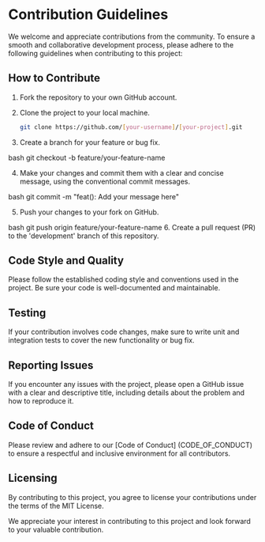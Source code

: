 # Contribution Guidelines

We welcome and appreciate contributions from the community. To ensure a smooth and collaborative development process, please adhere to the following guidelines when contributing to this project:

## How to Contribute

1. Fork the repository to your own GitHub account.

2. Clone the project to your local machine.

   ```bash
   git clone https://github.com/[your-username]/[your-project].git


3. Create a branch for your feature or bug fix.

bash
git checkout -b feature/your-feature-name


4. Make your changes and commit them with a clear and concise message, using the conventional commit messages.

bash
git commit -m "feat(): Add your message here"

5. Push your changes to your fork on GitHub.

bash
git push origin feature/your-feature-name
6. Create a pull request (PR) to the 'development' branch of this repository.

## Code Style and Quality
Please follow the established coding style and conventions used in the project. Be sure your code is well-documented and maintainable.

## Testing
If your contribution involves code changes, make sure to write unit and integration tests to cover the new functionality or bug fix.

## Reporting Issues
If you encounter any issues with the project, please open a GitHub issue with a clear and descriptive title, including details about the problem and how to reproduce it.

## Code of Conduct
Please review and adhere to our [Code of Conduct] (CODE_OF_CONDUCT) to ensure a respectful and inclusive environment for all contributors.

## Licensing
By contributing to this project, you agree to license your contributions under the terms of the MIT License.

We appreciate your interest in contributing to this project and look forward to your valuable contribution.


